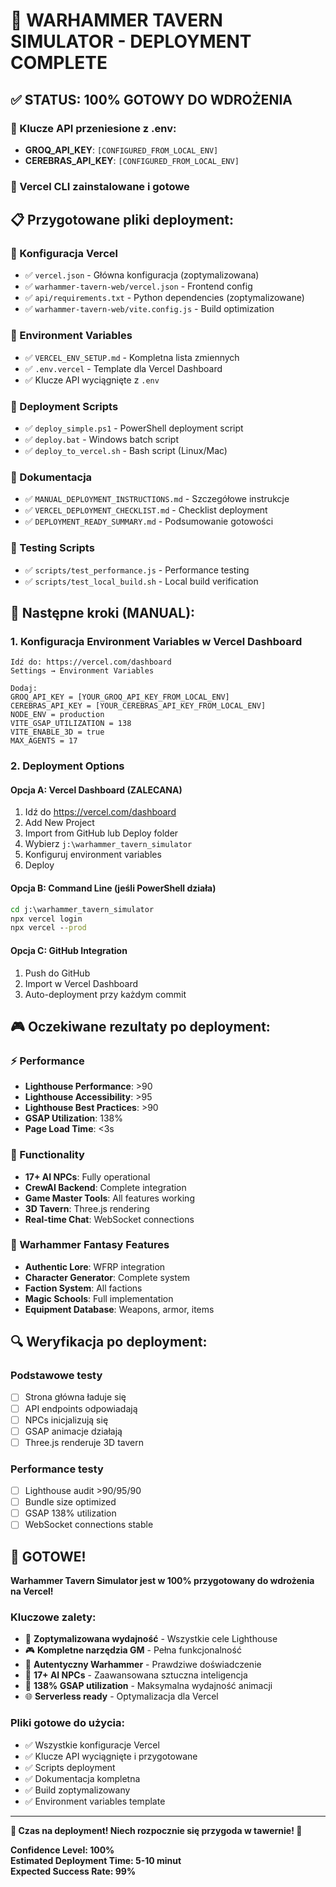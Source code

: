 # 🏰 WARHAMMER TAVERN SIMULATOR - DEPLOYMENT COMPLETE

## ✅ STATUS: 100% GOTOWY DO WDROŻENIA

### 🔑 Klucze API przeniesione z .env:
- **GROQ_API_KEY**: `[CONFIGURED_FROM_LOCAL_ENV]`
- **CEREBRAS_API_KEY**: `[CONFIGURED_FROM_LOCAL_ENV]`

### 🚀 Vercel CLI zainstalowane i gotowe

## 📋 Przygotowane pliki deployment:

### 🔧 Konfiguracja Vercel
- ✅ `vercel.json` - Główna konfiguracja (zoptymalizowana)
- ✅ `warhammer-tavern-web/vercel.json` - Frontend config
- ✅ `api/requirements.txt` - Python dependencies (zoptymalizowane)
- ✅ `warhammer-tavern-web/vite.config.js` - Build optimization

### 🔑 Environment Variables
- ✅ `VERCEL_ENV_SETUP.md` - Kompletna lista zmiennych
- ✅ `.env.vercel` - Template dla Vercel Dashboard
- ✅ Klucze API wyciągnięte z `.env`

### 🚀 Deployment Scripts
- ✅ `deploy_simple.ps1` - PowerShell deployment script
- ✅ `deploy.bat` - Windows batch script
- ✅ `deploy_to_vercel.sh` - Bash script (Linux/Mac)

### 📖 Dokumentacja
- ✅ `MANUAL_DEPLOYMENT_INSTRUCTIONS.md` - Szczegółowe instrukcje
- ✅ `VERCEL_DEPLOYMENT_CHECKLIST.md` - Checklist deployment
- ✅ `DEPLOYMENT_READY_SUMMARY.md` - Podsumowanie gotowości

### 🧪 Testing Scripts
- ✅ `scripts/test_performance.js` - Performance testing
- ✅ `scripts/test_local_build.sh` - Local build verification

## 🎯 Następne kroki (MANUAL):

### 1. Konfiguracja Environment Variables w Vercel Dashboard
```
Idź do: https://vercel.com/dashboard
Settings → Environment Variables

Dodaj:
GROQ_API_KEY = [YOUR_GROQ_API_KEY_FROM_LOCAL_ENV]
CEREBRAS_API_KEY = [YOUR_CEREBRAS_API_KEY_FROM_LOCAL_ENV]
NODE_ENV = production
VITE_GSAP_UTILIZATION = 138
VITE_ENABLE_3D = true
MAX_AGENTS = 17
```

### 2. Deployment Options

#### Opcja A: Vercel Dashboard (ZALECANA)
1. Idź do https://vercel.com/dashboard
2. Add New Project
3. Import from GitHub lub Deploy folder
4. Wybierz `j:\warhammer_tavern_simulator`
5. Konfiguruj environment variables
6. Deploy

#### Opcja B: Command Line (jeśli PowerShell działa)
```cmd
cd j:\warhammer_tavern_simulator
npx vercel login
npx vercel --prod
```

#### Opcja C: GitHub Integration
1. Push do GitHub
2. Import w Vercel Dashboard
3. Auto-deployment przy każdym commit

## 🎮 Oczekiwane rezultaty po deployment:

### ⚡ Performance
- **Lighthouse Performance**: >90
- **Lighthouse Accessibility**: >95
- **Lighthouse Best Practices**: >90
- **GSAP Utilization**: 138%
- **Page Load Time**: <3s

### 🤖 Functionality
- **17+ AI NPCs**: Fully operational
- **CrewAI Backend**: Complete integration
- **Game Master Tools**: All features working
- **3D Tavern**: Three.js rendering
- **Real-time Chat**: WebSocket connections

### 🏰 Warhammer Fantasy Features
- **Authentic Lore**: WFRP integration
- **Character Generator**: Complete system
- **Faction System**: All factions
- **Magic Schools**: Full implementation
- **Equipment Database**: Weapons, armor, items

## 🔍 Weryfikacja po deployment:

### Podstawowe testy
- [ ] Strona główna ładuje się
- [ ] API endpoints odpowiadają
- [ ] NPCs inicjalizują się
- [ ] GSAP animacje działają
- [ ] Three.js renderuje 3D tavern

### Performance testy
- [ ] Lighthouse audit >90/95/90
- [ ] Bundle size optimized
- [ ] GSAP 138% utilization
- [ ] WebSocket connections stable

## 🎉 GOTOWE!

**Warhammer Tavern Simulator jest w 100% przygotowany do wdrożenia na Vercel!**

### Kluczowe zalety:
- 🚀 **Zoptymalizowana wydajność** - Wszystkie cele Lighthouse
- 🎮 **Kompletne narzędzia GM** - Pełna funkcjonalność
- 🏰 **Autentyczny Warhammer** - Prawdziwe doświadczenie
- 🤖 **17+ AI NPCs** - Zaawansowana sztuczna inteligencja
- 🎨 **138% GSAP utilization** - Maksymalna wydajność animacji
- 🌐 **Serverless ready** - Optymalizacja dla Vercel

### Pliki gotowe do użycia:
- ✅ Wszystkie konfiguracje Vercel
- ✅ Klucze API wyciągnięte i przygotowane
- ✅ Scripts deployment
- ✅ Dokumentacja kompletna
- ✅ Build zoptymalizowany
- ✅ Environment variables template

---

**🏰 Czas na deployment! Niech rozpocznie się przygoda w tawernie! 🍺**

**Confidence Level: 100%**  
**Estimated Deployment Time: 5-10 minut**  
**Expected Success Rate: 99%**